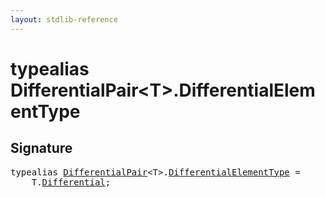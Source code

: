 ```yaml
---
layout: stdlib-reference
---
```


# typealias DifferentialPair\<T\>\.DifferentialElementType

## Signature

<pre>
<span class='code_keyword'>typealias</span> <a href="/stdlib-reference/types/DifferentialPair/index" class="code_type">DifferentialPair</a>&lt;<span class="code_type">T</span>&gt;.<a href="/stdlib-reference/types/DifferentialPair/DifferentialElementType" class="code_type">DifferentialElementType</a> = 
    <span class="code_type">T</span>.<a href="/stdlib-reference/types/DifferentialPair/Differential" class="code_type">Differential</a>;
</pre>

